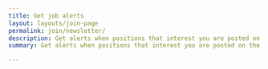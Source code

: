 ```yaml
---
title: Get job alerts
layout: layouts/join-page
permalink: join/newsletter/
description: Get alerts when positions that interest you are posted on the TTS website.
summary: Get alerts when positions that interest you are posted on the TTS website.

---
```

<section class="usa-section newsletter">
  <div class="grid-container">
    <div class="grid-row">
      <div class="desktop:grid-col-10 usa-prose">
        <script 
          async
          src="https://public.govdelivery.com/assets/Signup.js"
          data-account-code="USGSATTS"
          data-signup-id="11386"></script>
      </div>
    </div>
  </div>
</section>
